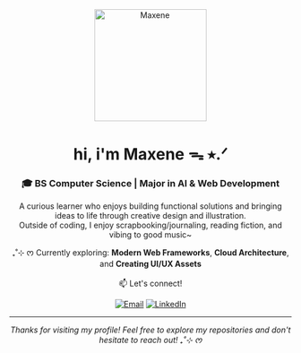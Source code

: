 <div align="center">
  <img src="https://github.com/user-attachments/assets/a028dac8-5324-4989-bc5d-ff28baab7996" alt="Maxene" width="200"/>
  <h1>hi, i'm Maxene ᯓ ⭑.ᐟ</h1>
  
</div>

<div align="center">
  <h3>🎓 BS Computer Science | Major in AI & Web Development</h3>
  <p>
    A curious learner who enjoys building functional solutions and bringing ideas to life through creative design and illustration.<br>
    Outside of coding, I enjoy scrapbooking/journaling, reading fiction, and vibing to good music~
  </p>
  
  <p>
    ₊˚⊹ ᰔ Currently exploring: <strong>Modern Web Frameworks</strong>, <strong>Cloud Architecture</strong>, and <strong>Creating UI/UX Assets</strong><br><br>
    📫 Let's connect!
  </p>
  <div align="center">
  
  [![Email](https://img.shields.io/badge/Email-D14836?style=for-the-badge&logo=gmail&logoColor=white)](mailto:maxenenborces@gmail.com)
  [![LinkedIn](https://img.shields.io/badge/LinkedIn-0077B5?style=for-the-badge&logo=linkedin&logoColor=white)](https://linkedin.com/in/maxene-borces)

  </div>
  
</div>

---

<div align="center">
  <p><em>Thanks for visiting my profile! Feel free to explore my repositories and don't hesitate to reach out! ₊˚⊹ ᰔ </em></p>
</div>
